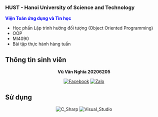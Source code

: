 ### HUST - Hanoi University of Science and Technology
<b style="color:blue;">Viện Toán ứng dụng và Tin học</b>
- Học phần Lập trình hướng đối tượng (Object Oriented Programming)
- OOP
- MI4090
- Bài tập thực hành hàng tuần 

## Thông tin sinh viên
<p align="center" ><b>Vũ Văn Nghĩa 20206205</b></p> 

<div align="center">
  
  <a href="https://www.facebook.com/vuvannghia0405">![Facebook][Facebook-shield]</a>
  <a href="http://zalo.me/0397562283">![Zalo][Zalo-shield]</a> 
  
</div>

[Facebook-shield]: https://img.shields.io/badge/-facebook-385898?style=for-the-badge&logo=facebook&logoColor=white
[Zalo-shield]:https://img.shields.io/badge/-Zalo-0091ff?style=for-the-badge&logo=zalo&logoColor=white 

## Sử dụng
<div align="center">
  
![C_Sharp](https://img.shields.io/badge/-C_Sharp-000000)
![Visual_Studio](https://img.shields.io/badge/-Visual_Studio-000000)
  
</div>
